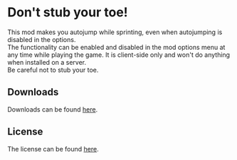 Don't stub your toe!
==================

This mod makes you autojump while sprinting, even when autojumping is disabled in the options.  
The functionality can be enabled and disabled in the mod options menu at any time while playing the game. It is client-side only and won't do anything when installed on a server.  
Be careful not to stub your toe.

## Downloads
Downloads can be found [here](https://files.vexatos.com/?dir=Don%27t%20stub%20your%20toe%21).

## License
The license can be found [here](LICENSE.md).
